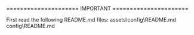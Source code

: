 
===================== IMPORTANT ======================

First read the following README.md files:
    assets\config\README.md
    config\README.md

